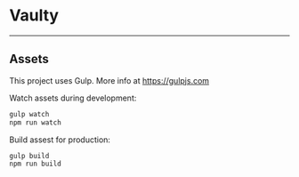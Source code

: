 # Vaulty

---

## Assets

This project uses Gulp. More info at https://gulpjs.com

Watch assets during development:

```bash
gulp watch
npm run watch
```

Build assest for production:

```bash
gulp build
npm run build
```
